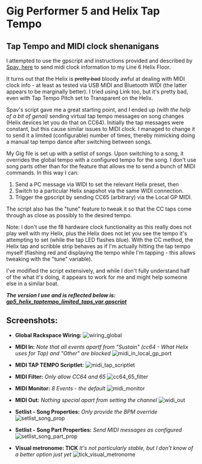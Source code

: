 # Gig Performer 5 and Helix Tap Tempo

## Tap Tempo and MIDI clock shenanigans

I attempted to use the gpscript and instructions provided and described by [Spav, here](https://community.gigperformer.com/t/midi-hw-clock-gp-master-scriptlet) to send midi clock information to my Line 6 Helix Floor.

It turns out that the Helix is ~~pretty bad~~ bloody awful at dealing with MIDI clock info - at least as tested via USB MIDI and Bluetooth WIDI (the latter appears to be marginally better). I tried using Link too, but it's pretty bad, even with Tap Tempo Pitch set to Transparent on the Helix.

Spav's script gave me a great starting point, and I ended up _(with the help of a bit of genai)_ sending virtual tap tempo messages on song changes (Helix devices let you do that on CC64). Initially the tap messages were constant, but this cause similar issues to MIDI clock. I managed to change it to send it a limited (configurable) number of times, thereby mimicking doing a manual tap tempo dance after switching between songs.

My Gig file is set up with a setlist of songs. Upon switching to a song, it overrides the global tempo with a configured tempo for the song. I don't use song parts other than for the feature that allows me to send a bunch of MIDI commands. In this way I can:

1. Send a PC message via WIDI to set the relevant Helix preset, then
2. Switch to a particular Helix snapshot via the same WIDI connection.
3. Trigger the gpscript by sending CC65 (arbitrary) via the Local GP MIDI.

The script also has the "tune" feature to tweak it so that the CC taps come through as close as possibly to the desired tempo.

Note: I don't use the f8 hardware clock functionality as this really does not play well with my Helix, plus the Helix does not let you see the tempo it's attempting to set (while the tap LED flashes blue). With the CC method, the Helix tap and scribble strip behaves as if I'm actually hitting the tap tempo myself (flashing red and displaying the tempo while I'm tapping - this allows tweaking with the "tune" variable).

I've modified the script extensively, and while I don't fully understand half of the what it's doing, it appears to work for me and might help someone else in a similar boat.

_**The version I use and is reflected below is: [gp5_helix_taptempo_limited_taps_var.gpscript](gp5_helix_taptempo_limited_taps_var.gpscript)**_

## Screenshots:

- **Global Rackspace Wiring:**
  ![wiring_global](i/01_wiring_global.png)

- **MIDI In:** _Note that all events apartf from "Sustain" (cc64 - What Helix uses for Tap) and "Other" are blocked_
  ![midi_in_local_gp_port](i/02_midi_in_local_gp_port.png)

- **MIDI TAP TEMPO Scriptlet:**
  ![midi_tap_scriptlet](i/03_midi_tap_scriptlet.png)

- **MIDI Filter:** _Only allow CC64 and 65_
  ![cc64_65_filter](i/04_cc64_65_filter.png)

- **MIDI Monitor:** _8 Events - the default_
  ![midi_monitor](i/05_midi_monitor.png)

- **MIDI Out:** _Nothing special apart from setting the channel_
  ![widi_out](i/06_widi_out.png)

- **Setlist - Song Properties:** _Only provide the BPM override_
  ![setlist_song_prop](i/07_setlist_song_prop.png)

- **Setlist - Song Part Properties:** _Send MIDI messages as configured_
  ![setlist_song_part_prop](i/08_setlist_song_part_prop.png)

- **Visual metronome: TICK** _It's not particularly stable, but I don't know of a better option just yet_
  ![tick_visual_metronome](i/09_tick_visual_metronome.png)

